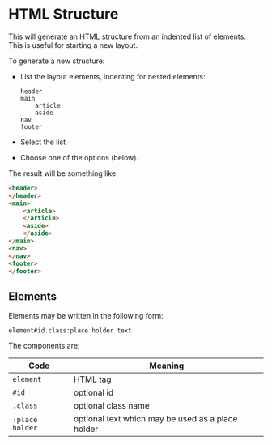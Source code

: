 # HTML Structure

This will generate an HTML structure from an indented list of elements.  
This is useful for starting a new layout.

To generate a new structure:

- List the layout elements, indenting for nested elements:

	```
	header
	main
		article
		aside
	nav
	footer
	```	
-	Select the list
-	Choose one of the options (below).

The result will be something like:

```html
<header>
</header>
<main>
	<article>
	</article>
	<aside>
	</aside>
</main>
<nav>
</nav>
<footer>
</footer>
```

## Elements

Elements may be written in the following form:

```
element#id.class:place holder text
```

The components are:

| Code            | Meaning                                           |
|-----------------|---------------------------------------------------|
| `element`       | HTML tag                                          |
| `#id`           | optional id                                       |
| `.class`        | optional class name                               |
| `:place holder` | optional text which may be used as a place holder |

